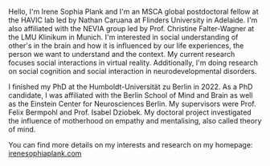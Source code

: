 Hello, I'm Irene Sophia Plank and I'm an MSCA global postdoctoral fellow at the HAVIC lab led by Nathan Caruana at Flinders University in Adelaide. I'm also affiliated with the NEVIA group led by Prof. Christine Falter-Wagner at the LMU Klinikum in Munich. I'm interested in social understanding of other's in the brain and how it is influenced by our life experiences, the person we want to understand and the context. My current research focuses social interactions in virtual reality. Additionally, I'm doing research on social cognition and social interaction in neurodevelopmental disorders. 
 
I finished my PhD at the Humboldt-Universität zu Berlin in 2022. As a PhD candidate, I was affiliated with the Berlin School of Mind and Brain as well as the Einstein Center for Neurosciences Berlin. My supervisors were Prof. Felix Bermpohl and Prof. Isabel Dziobek. My doctoral project investigated the influence of motherhood on empathy and mentalising, also called theory of mind.

You can find more details on my interests and research on my homepage: [irenesophiaplank.com](https://plankirenesophia.wixsite.com/website)

<!---
IreneSophia/IreneSophia is a ✨ special ✨ repository because its `README.md` (this file) appears on your GitHub profile.
You can click the Preview link to take a look at your changes.
--->
